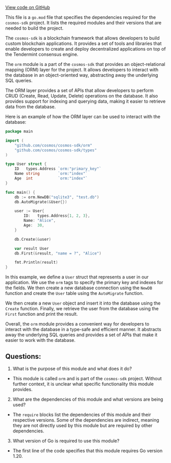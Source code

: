 [View code on GitHub](https://github.com/cosmos/cosmos-sdk.git/orm/go.mod)

This file is a `go.mod` file that specifies the dependencies required for the `cosmos-sdk` project. It lists the required modules and their versions that are needed to build the project. 

The `cosmos-sdk` is a blockchain framework that allows developers to build custom blockchain applications. It provides a set of tools and libraries that enable developers to create and deploy decentralized applications on top of the Tendermint consensus engine. 

The `orm` module is a part of the `cosmos-sdk` that provides an object-relational mapping (ORM) layer for the project. It allows developers to interact with the database in an object-oriented way, abstracting away the underlying SQL queries. 

The ORM layer provides a set of APIs that allow developers to perform CRUD (Create, Read, Update, Delete) operations on the database. It also provides support for indexing and querying data, making it easier to retrieve data from the database. 

Here is an example of how the ORM layer can be used to interact with the database:

```go
package main

import (
    "github.com/cosmos/cosmos-sdk/orm"
    "github.com/cosmos/cosmos-sdk/types"
)

type User struct {
    ID   types.Address `orm:"primary_key"`
    Name string        `orm:"index"`
    Age  int           `orm:"index"`
}

func main() {
    db := orm.NewDB("sqlite3", "test.db")
    db.AutoMigrate(&User{})

    user := User{
        ID:   types.Address{1, 2, 3},
        Name: "Alice",
        Age:  30,
    }

    db.Create(&user)

    var result User
    db.First(&result, "name = ?", "Alice")

    fmt.Println(result)
}
```

In this example, we define a `User` struct that represents a user in our application. We use the `orm` tags to specify the primary key and indexes for the fields. We then create a new database connection using the `NewDB` function and create the `User` table using the `AutoMigrate` function. 

We then create a new `User` object and insert it into the database using the `Create` function. Finally, we retrieve the user from the database using the `First` function and print the result. 

Overall, the `orm` module provides a convenient way for developers to interact with the database in a type-safe and efficient manner. It abstracts away the underlying SQL queries and provides a set of APIs that make it easier to work with the database.
## Questions: 
 1. What is the purpose of this module and what does it do?
- This module is called `orm` and is part of the `cosmos-sdk` project. Without further context, it is unclear what specific functionality this module provides.

2. What are the dependencies of this module and what versions are being used?
- The `require` blocks list the dependencies of this module and their respective versions. Some of the dependencies are indirect, meaning they are not directly used by this module but are required by other dependencies.

3. What version of Go is required to use this module?
- The first line of the code specifies that this module requires Go version 1.20.